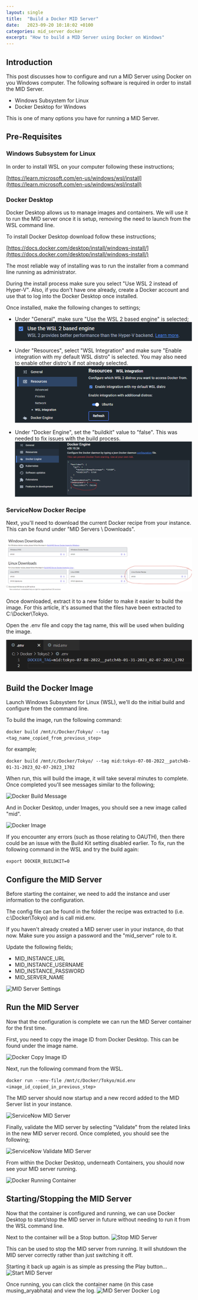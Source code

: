 ```yaml
---
layout: single
title:  "Build a Docker MID Server"
date:   2023-09-20 10:18:02 +0100
categories: mid_server docker
excerpt: "How to build a MID Server using Docker on Windows"
---
```

## Introduction
This post discusses how to configure and run a MID Server using Docker on you Windows computer.  The following software is required in order to install the MID Server.

- Windows Subsystem for Linux
- Docker Desktop for Windows

This is one of many options you have for running a MID Server.

## Pre-Requisites
### Windows Subsystem for Linux
In order to install WSL on your computer following these instructions;

[https://learn.microsoft.com/en-us/windows/wsl/install](https://learn.microsoft.com/en-us/windows/wsl/install)

### Docker Desktop
Docker Desktop allows us to manage images and containers.  We will use it to run the MID server once it is setup, removing the need to launch from the WSL command line.

To install Docker Desktop download follow these instructions;

[https://docs.docker.com/desktop/install/windows-install/](https://docs.docker.com/desktop/install/windows-install/)

The most reliable way of installing was to run the installer from a command line running as administrator.  

During the install process make sure you select "Use WSL 2 instead of Hyper-V".  Also, if you don't have one already, create a Docker account and use that to log into the Docker Desktop once installed.

Once installed, make the following changes to settings;

- Under "General", make sure "Use the WSL 2 based engine" is selected;
![Docker Desktop General Settings](/assets/docker_general_settings.png)

- Under "Resources", select "WSL Integration" and make sure "Enable integration with my default WSL distro" is selected.  You may also need to enable other distro's if not already selected.
![Docker Resources Settings](/assets/docker_resources_settings.png)

- Under "Docker Engine", set the "buildkit" value to "false".  This was needed to fix issues with the build process.
![Docker Engine Settings](/assets/docker_engine_settings.png)

### ServiceNow Docker Recipe
Next, you'll need to download the current Docker recipe from your instance.  This can be found under "MID Servers \ Downloads".

![Download Docker Recipe](/assets/sn_docker_recipe_download.png)

Once downloaded, extract it to a new folder to make it easier to build the image.  For this article, it's assumed that the files have been extracted to C:\Docker\Tokyo.

Open the .env file and copy the tag name, this will be used when building the image.

![Docker Recipe Tag](/assets/sn_docker_recipe_tag.png)

## Build the Docker Image
Launch Windows Subsystem for Linux (WSL), we'll do the initial build and configure from the command line.  

To build the image, run the following command:

```docker build /mnt/c/Docker/Tokyo/ --tag <tag_name_copied_from_previous_step>```

for example;

```docker build /mnt/c/Docker/Tokyo/ --tag mid:tokyo-07-08-2022__patch4b-01-31-2023_02-07-2023_1702```

When run, this will build the image, it will take several minutes to complete.  Once completed you'll see messages similar to the following;

![Docker Build Message](/assets/docker_image_build_cmd.png)

And in Docker Desktop, under Images, you should see a new image called "mid".

![Docker Image](/assets/docker_image_build_img.png)

If you encounter any errors (such as those relating to OAUTH), then there could be an issue with the Build Kit setting disabled earlier.  To fix, run the following command in the WSL and try the build again:

```export DOCKER_BUILDKIT=0```

## Configure the MID Server
Before starting the container, we need to add the instance and user information to the configuration.

The config file can be found in the folder the recipe was extracted to (i.e. c:\Docker\Tokyo) and is call mid.env.

If you haven't already created a MID server user in your instance, do that now.  Make sure you assign a password and the "mid_server" role to it.

Update the following fields;

- MID_INSTANCE_URL
- MID_INSTANCE_USERNAME
- MID_INSTANCE_PASSWORD
- MID_SERVER_NAME

![MID Server Settings](/assets/mid_server_settings.png)

## Run the MID Server
Now that the configuration is complete we can run the MID Server container for the first time.  

First, you need to copy the image ID from Docker Desktop.  This can be found under the image name.

![Docker Copy Image ID](/assets/run_mid_server_copy_id.png)

Next, run the following command from the WSL.

```docker run --env-file /mnt/c/Docker/Tokyo/mid.env <image_id_copied_in_previous_step>```

The MID server should now startup and a new record added to the MID Server list in your instance.

![ServiceNow MID Server](/assets/run_mid_server_sn.png)

Finally, validate the MID server by selecting "Validate" from the related links in the new MID server record.  Once completed, you should see the following;

![ServiceNow Validate MID Server](/assets/run_mid_server_validate.png)

From within the Docker Desktop, underneath Containers, you should now see your MID server running.

![Docker Running Container](/assets/run_mid_server_container.png)

## Starting/Stopping the MID Server
Now that the container is configured and running, we can use Docker Desktop to start/stop the MID server in future without needing to run it from the WSL command line.

Next to the container will be a Stop button.
![Stop MID Server](/assets/running_stop_mid_server.png)

This can be used to stop the MID server from running.   It will shutdown the MID server correctly rather than just switching it off.

Starting it back up again is as simple as pressing the Play button...
![Start MID Server](/assets/running_start_mid_server.png)

Once running, you can click the container name (in this case musing_aryabhata) and view the log.
![MID Server Docker Log](/assets/running_mid_server_log.png)
